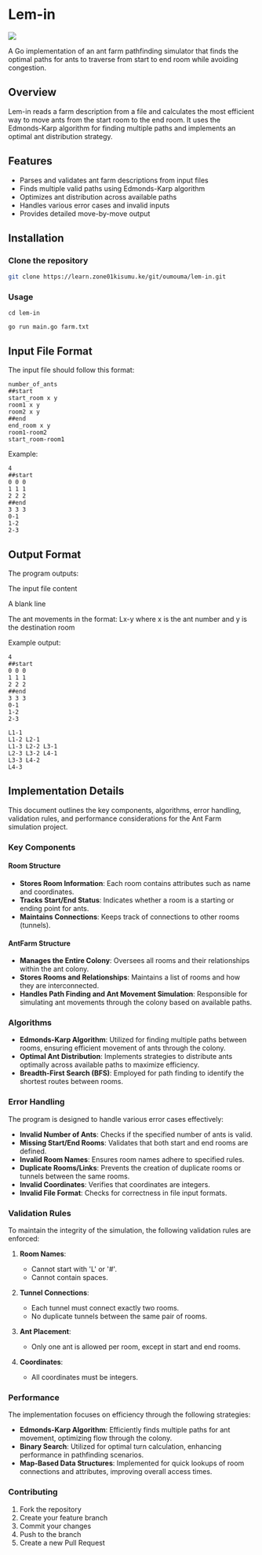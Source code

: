 # Lem-in
![](https://img.freepik.com/free-vector/sticker-template-with-many-ants-walking-branch-isolated_1308-71825.jpg?ga=GA1.1.1553843546.1721645701&semt=ais_hybrid)

A Go implementation of an ant farm pathfinding simulator that finds the optimal paths for ants to traverse from start to end room while avoiding congestion.

## Overview

Lem-in reads a farm description from a file and calculates the most efficient way to move ants from the start room to the end room. It uses the Edmonds-Karp algorithm for finding multiple paths and implements an optimal ant distribution strategy.

## Features

- Parses and validates ant farm descriptions from input files
- Finds multiple valid paths using Edmonds-Karp algorithm
- Optimizes ant distribution across available paths
- Handles various error cases and invalid inputs
- Provides detailed move-by-move output

## Installation

### Clone the repository
```bash
git clone https://learn.zone01kisumu.ke/git/oumouma/lem-in.git
```
### Usage

```
cd lem-in

go run main.go farm.txt
```

## Input File Format

The input file should follow this format:
```
number_of_ants
##start
start_room x y
room1 x y
room2 x y
##end
end_room x y
room1-room2
start_room-room1
```


Example:
```
4
##start
0 0 0
1 1 1
2 2 2
##end
3 3 3
0-1
1-2
2-3
```

## Output Format
The program outputs:

The input file content

A blank line

The ant movements in the format: Lx-y where x is the ant number and y is the destination room

Example output:
```
4
##start
0 0 0
1 1 1
2 2 2
##end
3 3 3
0-1
1-2
2-3

L1-1
L1-2 L2-1
L1-3 L2-2 L3-1
L2-3 L3-2 L4-1
L3-3 L4-2
L4-3
```
## Implementation Details

This document outlines the key components, algorithms, error handling, validation rules, and performance considerations for the Ant Farm simulation project.

### Key Components

#### Room Structure
- **Stores Room Information**: Each room contains attributes such as name and coordinates.
- **Tracks Start/End Status**: Indicates whether a room is a starting or ending point for ants.
- **Maintains Connections**: Keeps track of connections to other rooms (tunnels).

#### AntFarm Structure
- **Manages the Entire Colony**: Oversees all rooms and their relationships within the ant colony.
- **Stores Rooms and Relationships**: Maintains a list of rooms and how they are interconnected.
- **Handles Path Finding and Ant Movement Simulation**: Responsible for simulating ant movements through the colony based on available paths.

### Algorithms

- **Edmonds-Karp Algorithm**: Utilized for finding multiple paths between rooms, ensuring efficient movement of ants through the colony.
- **Optimal Ant Distribution**: Implements strategies to distribute ants optimally across available paths to maximize efficiency.
- **Breadth-First Search (BFS)**: Employed for path finding to identify the shortest routes between rooms.

### Error Handling

The program is designed to handle various error cases effectively:

- **Invalid Number of Ants**: Checks if the specified number of ants is valid.
- **Missing Start/End Rooms**: Validates that both start and end rooms are defined.
- **Invalid Room Names**: Ensures room names adhere to specified rules.
- **Duplicate Rooms/Links**: Prevents the creation of duplicate rooms or tunnels between the same rooms.
- **Invalid Coordinates**: Verifies that coordinates are integers.
- **Invalid File Format**: Checks for correctness in file input formats.

### Validation Rules

To maintain the integrity of the simulation, the following validation rules are enforced:

1. **Room Names**:
   - Cannot start with 'L' or '#'.
   - Cannot contain spaces.

2. **Tunnel Connections**:
   - Each tunnel must connect exactly two rooms.
   - No duplicate tunnels between the same pair of rooms.

3. **Ant Placement**:
   - Only one ant is allowed per room, except in start and end rooms.

4. **Coordinates**:
   - All coordinates must be integers.

### Performance

The implementation focuses on efficiency through the following strategies:

- **Edmonds-Karp Algorithm**: Efficiently finds multiple paths for ant movement, optimizing flow through the colony.
- **Binary Search**: Utilized for optimal turn calculation, enhancing performance in pathfinding scenarios.
- **Map-Based Data Structures**: Implemented for quick lookups of room connections and attributes, improving overall access times.

### Contributing
1. Fork the repository
2. Create your feature branch
3. Commit your changes
4. Push to the branch
5. Create a new Pull Request